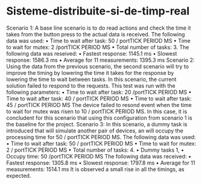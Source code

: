 # Sisteme-distribuite-si-de-timp-real

Scenario 1: A base line scenario is to do read actions and
check the time it takes from the button press to the actual data
is received.
The following data was used:
• Time to wait after task: 50 / portTICK PERIOD MS
• Time to wait for mutex: 2 /portTICK PERIOD MS
• Total number of tasks: 3.
The following data was reseived:
• Fastest response: 1145.1 ms
• Slowest response: 1586.3 ms
• Average for 11 measurements: 1395.3 ms
Scenario 2: Using the data from the previous scenario, the
second scenario will try to improve the timing by lowering the time it takes for the response by lowering the time to wait
between tasks.
In this scenario, the current solution failed to respond to the
requests. This test was run with the following parameters:
• Time to wait after task: 20 /portTICK PERIOD MS
• Time to wait after task: 40 / portTICK PERIOD MS
• Time to wait after task: 45 / portTICK PERIOD MS
The device failed to resond event when the time to wait for
mutex was risen to 10 / portTICK PERIOD MS.
In this case, it is concludent for this scenario that using this
configuration from scenario 1 is the baseline for the project.
Scenario 3: In this scenario, a dummy task is introduced
that will simulate another pair of devices, an will occupy the
processing time for 50 / portTICK PERIOD MS.
The following data was used:
• Time to wait after task: 50 / portTICK PERIOD MS
• Time to wait for mutex: 2 / portTICK PERIOD MS
• Total number of tasks: 4.
• Dummy tasks 1,
• Occupy time: 50 /portTICK PERIOD MS
The following data was received:
• Fastest response: 1305.8 ms
• Slowest response: 1797.8 ms
• Average for 11 measurements: 1514.1 ms
It is observed a small rise in all the timings, as expected.

